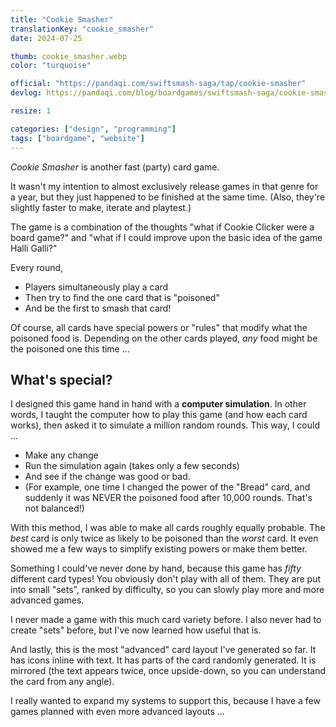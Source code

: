 ```yaml
---
title: "Cookie Smasher"
translationKey: "cookie_smasher"
date: 2024-07-25

thumb: cookie_smasher.webp
color: "turquoise"

official: "https://pandaqi.com/swiftsmash-saga/tap/cookie-smasher"
devlog: https://pandaqi.com/blog/boardgames/swiftsmash-saga/cookie-smasher/

resize: 1

categories: ["design", "programming"]
tags: ["boardgame", "website"]
---
```


_Cookie Smasher_ is another fast (party) card game. 

It wasn't my intention to almost exclusively release games in that genre for a year, but they just happened to be finished at the same time. (Also, they're slightly faster to make, iterate and playtest.)

The game is a combination of the thoughts "what if Cookie Clicker were a board game?" and "what if I could improve upon the basic idea of the game Halli Galli?"

Every round,

* Players simultaneously play a card
* Then try to find the one card that is "poisoned"
* And be the first to smash that card!

Of course, all cards have special powers or "rules" that modify what the poisoned food is. Depending on the other cards played, _any_ food might be the poisoned one this time ...

## What's special?

I designed this game hand in hand with a **computer simulation**. In other words, I taught the computer how to play this game (and how each card works), then asked it to simulate a million random rounds. This way, I could ...

* Make any change
* Run the simulation again (takes only a few seconds)
* And see if the change was good or bad. 
* (For example, one time I changed the power of the "Bread" card, and suddenly it was NEVER the poisoned food after 10,000 rounds. That's not balanced!)

With this method, I was able to make all cards roughly equally probable. The _best_ card is only twice as likely to be poisoned than the _worst_ card. It even showed me a few ways to simplify existing powers or make them better.

Something I could've never done by hand, because this game has _fifty_ different card types! You obviously don't play with all of them. They are put into small "sets", ranked by difficulty, so you can slowly play more and more advanced games.

I never made a game with this much card variety before. I also never had to create "sets" before, but I've now learned how useful that is.

And lastly, this is the most "advanced" card layout I've generated so far. It has icons inline with text. It has parts of the card randomly generated. It is mirrored (the text appears twice, once upside-down, so you can understand the card from any angle).

I really wanted to expand my systems to support this, because I have a few games planned with even more advanced layouts ...